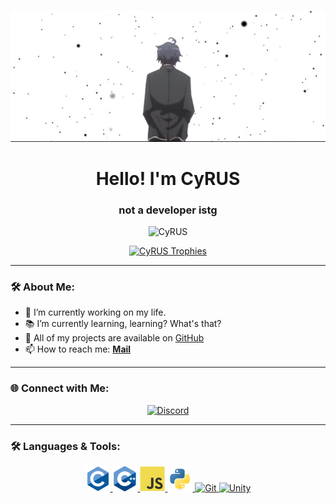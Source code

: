 <p align="center">
  <img src="HikiGaya.jpeg" alt="MasterHead"/>
</p>

<h1 align="center">Hello! I'm CyRUS</h1>
<h3 align="center">not a developer istg</h3>

<p align="center">
  <img src="https://komarev.com/ghpvc/?username=cyruswastaken&label=Profile%20views&color=0e75b6&style=flat" alt="CyRUS" />
</p>

<p align="center">
  <a href="#"><img src="https://github-profile-trophy.vercel.app/?username=cyruswastaken&margin-w=15" alt="CyRUS Trophies" /></a>
</p>

---

### 🛠️ About Me:
- 🔧 I’m currently working on my life.
- 📚 I’m currently learning, learning? What's that?
- 🚀 All of my projects are available on [GitHub](https://github.com/cyruswastaken)
- 📫 How to reach me: **[Mail](arun3thakur11112@gmail.com)**

---

### 🌐 Connect with Me:
<p align="center">
  <a href="https://discord.gg/cyrus._" target="_blank">
    <img src="https://raw.githubusercontent.com/rahuldkjain/github-profile-readme-generator/master/src/images/icons/Social/discord.svg" alt="Discord" height="30" width="40" />
  </a>
</p>

---

### 🛠️ Languages & Tools:
<p align="center">
  <a href="https://www.cprogramming.com/" target="_blank"> 
    <img src="https://raw.githubusercontent.com/devicons/devicon/master/icons/c/c-original.svg" alt="C" width="40" height="40"/>
  </a> 
  <a href="https://www.w3schools.com/cpp/" target="_blank">
    <img src="https://raw.githubusercontent.com/devicons/devicon/master/icons/cplusplus/cplusplus-original.svg" alt="C++" width="40" height="40"/>
  </a>
  <a href="https://developer.mozilla.org/en-US/docs/Web/JavaScript" target="_blank">
    <img src="https://raw.githubusercontent.com/devicons/devicon/master/icons/javascript/javascript-original.svg" alt="JavaScript" width="40" height="40"/>
  </a>
  <a href="https://www.python.org" target="_blank">
    <img src="https://raw.githubusercontent.com/devicons/devicon/master/icons/python/python-original.svg" alt="Python" width="40" height="40"/>
  </a>
  <a href="https://git-scm.com/" target="_blank">
    <img src="https://www.vectorlogo.zone/logos/git-scm/git-scm-icon.svg" alt="Git" width="40" height="40"/>
  </a>
  <a href="https://unity.com/" target="_blank">
    <img src="https://www.vectorlogo.zone/logos/unity3d/unity3d-icon.svg" alt="Unity" width="40" height="40"/>
  </a>
</p>
